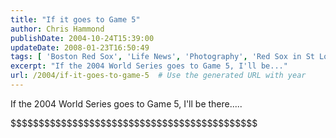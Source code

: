 ```yaml
---
title: "If it goes to Game 5"
author: Chris Hammond
publishDate: 2004-10-24T15:39:00
updateDate: 2008-01-23T16:50:49
tags: [ 'Boston Red Sox', 'Life News', 'Photography', 'Red Sox in St Louis', 'SEO', 'Site News' ]
excerpt: "If the 2004 World Series goes to Game 5, I'll be..."
url: /2004/if-it-goes-to-game-5  # Use the generated URL with year
---
```

<P>If the 2004 World Series goes to Game 5, I'll be there.....</P> <P>$$$$$$$$$$$$$$$$$$$$$$$$$$$$$$$$$$$$$$$$$$$$</P>
